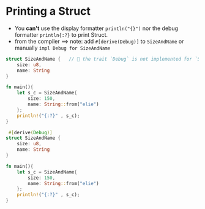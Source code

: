 # Printing a Struct

- You **can't** use the display formatter `println("{}")` nor the debug formatter `println{:?}` to print Struct.
- from the compiler ==> note: add `#[derive(Debug)]` to `SizeAndName` or manually `impl Debug for SizeAndName`


```rust
struct SizeAndName {   // 🛑 the trait `Debug` is not implemented for `SizeAndName` 
    size: u8,
    name: String 
}

fn main(){
    let s_c = SizeAndName{
        size: 150,
        name: String::from("elie")
    };
    println!("{:?}" , s_c);
}

```




```rust
 #[derive(Debug)] 
struct SizeAndName {
    size: u8,
    name: String 
}

fn main(){
    let s_c = SizeAndName{
        size: 150,
        name: String::from("elie")
    };
    println!("{:?}" , s_c);
}

```